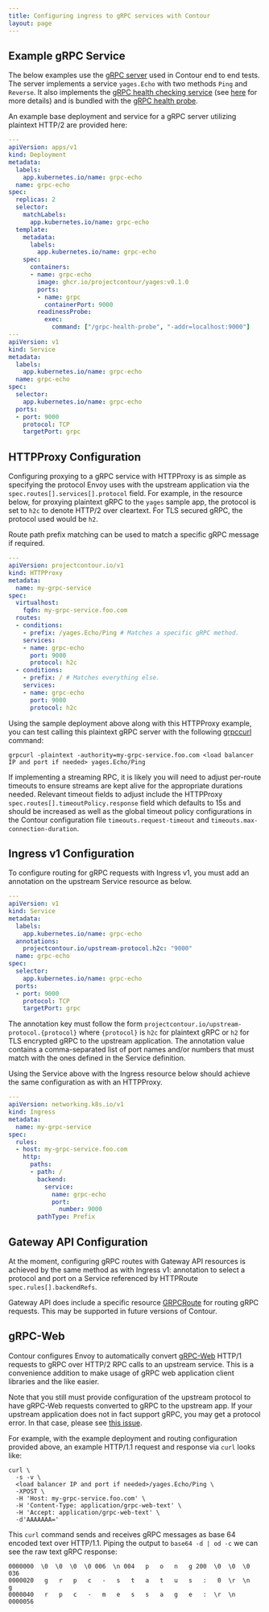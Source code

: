 ```yaml
---
title: Configuring ingress to gRPC services with Contour
layout: page
---
```


## Example gRPC Service

The below examples use the [gRPC server][1] used in Contour end to end tests.
The server implements a service `yages.Echo` with two methods `Ping` and `Reverse`.
It also implements the [gRPC health checking service][2] (see [here][3] for more details) and is bundled with the [gRPC health probe][4].

An example base deployment and service for a gRPC server utilizing plaintext HTTP/2 are provided here:

```yaml
---
apiVersion: apps/v1
kind: Deployment
metadata:
  labels:
    app.kubernetes.io/name: grpc-echo
  name: grpc-echo
spec:
  replicas: 2
  selector:
    matchLabels:
      app.kubernetes.io/name: grpc-echo
  template:
    metadata:
      labels:
        app.kubernetes.io/name: grpc-echo
    spec:
      containers:
      - name: grpc-echo
        image: ghcr.io/projectcontour/yages:v0.1.0
        ports:
        - name: grpc
          containerPort: 9000
        readinessProbe:
          exec:
            command: ["/grpc-health-probe", "-addr=localhost:9000"]
---
apiVersion: v1
kind: Service
metadata:
  labels:
    app.kubernetes.io/name: grpc-echo
  name: grpc-echo
spec:
  selector:
    app.kubernetes.io/name: grpc-echo
  ports:
  - port: 9000
    protocol: TCP
    targetPort: grpc
```

## HTTPProxy Configuration

Configuring proxying to a gRPC service with HTTPProxy is as simple as specifying the protocol Envoy uses with the upstream application via the `spec.routes[].services[].protocol` field.
For example, in the resource below, for proxying plaintext gRPC to the `yages` sample app, the protocol is set to `h2c` to denote HTTP/2 over cleartext.
For TLS secured gRPC, the protocol used would be `h2`.

Route path prefix matching can be used to match a specific gRPC message if required.

```yaml
---
apiVersion: projectcontour.io/v1
kind: HTTPProxy
metadata:
  name: my-grpc-service
spec:
  virtualhost:
    fqdn: my-grpc-service.foo.com 
  routes:
  - conditions:
    - prefix: /yages.Echo/Ping # Matches a specific gRPC method.
    services:
    - name: grpc-echo
      port: 9000
      protocol: h2c
  - conditions: 
    - prefix: / # Matches everything else.
    services:
    - name: grpc-echo
      port: 9000
      protocol: h2c
```

Using the sample deployment above along with this HTTPProxy example, you can test calling this plaintext gRPC server with the following [grpccurl][5] command:

```
grpcurl -plaintext -authority=my-grpc-service.foo.com <load balancer IP and port if needed> yages.Echo/Ping
```

If implementing a streaming RPC, it is likely you will need to adjust per-route timeouts to ensure streams are kept alive for the appropriate durations needed.
Relevant timeout fields to adjust include the HTTPProxy `spec.routes[].timeoutPolicy.response` field which defaults to 15s and should be increased as well as the global timeout policy configurations in the Contour configuration file `timeouts.request-timeout` and `timeouts.max-connection-duration`.

## Ingress v1 Configuration

To configure routing for gRPC requests with Ingress v1, you must add an annotation on the upstream Service resource as below.

```yaml
---
apiVersion: v1
kind: Service
metadata:
  labels:
    app.kubernetes.io/name: grpc-echo
  annotations:
    projectcontour.io/upstream-protocol.h2c: "9000"
  name: grpc-echo
spec:
  selector:
    app.kubernetes.io/name: grpc-echo
  ports:
  - port: 9000
    protocol: TCP
    targetPort: grpc
```

The annotation key must follow the form `projectcontour.io/upstream-protocol.{protocol}` where `{protocol}` is `h2c` for plaintext gRPC or `h2` for TLS encrypted gRPC to the upstream application.
The annotation value contains a comma-separated list of port names and/or numbers that must match with the ones defined in the Service definition.

Using the Service above with the Ingress resource below should achieve the same configuration as with an HTTPProxy.

```yaml
---
apiVersion: networking.k8s.io/v1
kind: Ingress
metadata:
  name: my-grpc-service
spec:
  rules:
  - host: my-grpc-service.foo.com
    http:
      paths:
      - path: /
        backend:
          service:
            name: grpc-echo
            port:
              number: 9000
        pathType: Prefix
```

## Gateway API Configuration

At the moment, configuring gRPC routes with Gateway API resources is achieved by the same method as with Ingress v1: annotation to select a protocol and port on a Service referenced by HTTPRoute `spec.rules[].backendRefs`.

Gateway API does include a specific resource [GRPCRoute][6] for routing gRPC requests.
This may be supported in future versions of Contour.

## gRPC-Web

Contour configures Envoy to automatically convert [gRPC-Web][7] HTTP/1 requests to gRPC over HTTP/2 RPC calls to an upstream service.
This is a convenience addition to make usage of gRPC web application client libraries and the like easier.

Note that you still must provide configuration of the upstream protocol to have gRPC-Web requests converted to gRPC to the upstream app.
If your upstream application does not in fact support gRPC, you may get a protocol error.
In that case, please see [this issue][8].

For example, with the example deployment and routing configuration provided above, an example HTTP/1.1 request and response via `curl` looks like:

```
curl \
  -s -v \
  <load balancer IP and port if needed>/yages.Echo/Ping \
  -XPOST \
  -H 'Host: my-grpc-service.foo.com' \
  -H 'Content-Type: application/grpc-web-text' \
  -H 'Accept: application/grpc-web-text' \
  -d'AAAAAAA='
```

This `curl` command sends and receives gRPC messages as base 64 encoded text over HTTP/1.1.
Piping the output to `base64 -d | od -c` we can see the raw text gRPC response:

```
0000000  \0  \0  \0  \0 006  \n 004   p   o   n   g 200  \0  \0  \0 036
0000020   g   r   p   c   -   s   t   a   t   u   s   :   0  \r  \n   g
0000040   r   p   c   -   m   e   s   s   a   g   e   :  \r  \n
0000056
```

[1]: https://github.com/projectcontour/yages
[2]: https://pkg.go.dev/google.golang.org/grpc/health/grpc_health_v1
[3]: https://github.com/grpc/grpc/blob/master/doc/health-checking.md
[4]: https://github.com/grpc-ecosystem/grpc-health-probe
[5]: https://github.com/fullstorydev/grpcurl
[6]: https://gateway-api.sigs.k8s.io/references/spec/#gateway.networking.k8s.io/v1alpha2.GRPCRoute
[7]: https://github.com/grpc/grpc-web
[8]: https://github.com/projectcontour/contour/issues/4290
